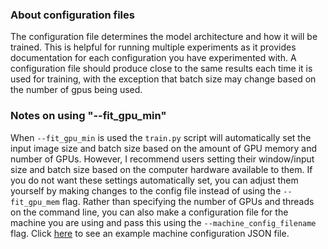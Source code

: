 ### About configuration files
The configuration file determines the model architecture and how it will be trained.
This is helpful for running multiple experiments as it provides documentation for
each configuration you have experimented with. A configuration file should produce
close to the same results each time it is used for training, with the exception that 
batch size may change based on the number of gpus being used.

### Notes on using "--fit_gpu_min"
When ```--fit_gpu_min``` is used the ```train.py``` script will automatically set the input image size and batch size based on the amount of GPU memory and number of GPUs.
However, I recommend users setting their window/input size and batch size based on the
computer hardware available to them.
If you do not want these settings automatically set, you can adjust them yourself by making changes to the config file instead of using the
```--fit_gpu_mem``` flag. 
Rather than specifying the number of GPUs and threads on the command line, you can also make a configuration file for the machine you are using
and pass this using the ```--machine_config_filename``` flag. 
Click [here](../machine_configs/v100_2gpu_32gb_config.json) to see an example machine configuration JSON file.

